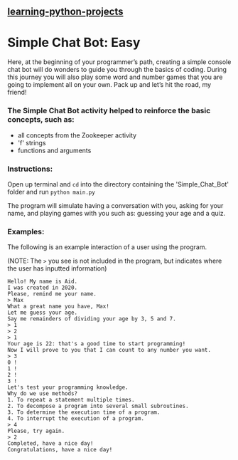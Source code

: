 ## [learning-python-projects](https://github.com/marco-fiumara/learning-python-projects)

# Simple Chat Bot: Easy

Here, at the beginning of your programmer’s path, creating a simple console chat bot will do wonders to guide you through the basics of coding. During this journey you will also play some word and number games that you are going to implement all on your own. Pack up and let’s hit the road, my friend!

### The Simple Chat Bot activity helped to reinforce the basic concepts, such as:

- all concepts from the Zookeeper activity
- 'f' strings
- functions and arguments

### Instructions:

Open up terminal and `cd` into the directory containing the 'Simple_Chat_Bot' folder and run `python main.py`

The program will simulate having a conversation with you, asking for your name, and playing games with you such as: guessing your age and a quiz.

### Examples:

The following is an example interaction of a user using the program.

(NOTE: The `>` you see is not included in the program, but indicates where the user has inputted information)

```
Hello! My name is Aid.
I was created in 2020.
Please, remind me your name.
> Max
What a great name you have, Max!
Let me guess your age.
Say me remainders of dividing your age by 3, 5 and 7.
> 1
> 2
> 1
Your age is 22: that's a good time to start programming!
Now I will prove to you that I can count to any number you want.
> 3
0 !
1 !
2 !
3 !
Let's test your programming knowledge.
Why do we use methods?
1. To repeat a statement multiple times.
2. To decompose a program into several small subroutines.
3. To determine the execution time of a program.
4. To interrupt the execution of a program.
> 4
Please, try again.
> 2
Completed, have a nice day!
Congratulations, have a nice day!
```
